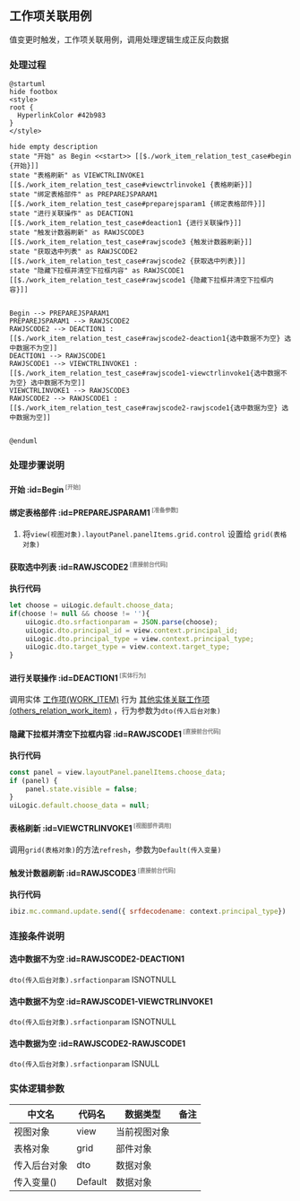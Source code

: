 ## 工作项关联用例 <!-- {docsify-ignore-all} -->

   值变更时触发，工作项关联用例，调用处理逻辑生成正反向数据

### 处理过程

```plantuml
@startuml
hide footbox
<style>
root {
  HyperlinkColor #42b983
}
</style>

hide empty description
state "开始" as Begin <<start>> [[$./work_item_relation_test_case#begin {开始}]]
state "表格刷新" as VIEWCTRLINVOKE1  [[$./work_item_relation_test_case#viewctrlinvoke1 {表格刷新}]]
state "绑定表格部件" as PREPAREJSPARAM1  [[$./work_item_relation_test_case#preparejsparam1 {绑定表格部件}]]
state "进行关联操作" as DEACTION1  [[$./work_item_relation_test_case#deaction1 {进行关联操作}]]
state "触发计数器刷新" as RAWJSCODE3  [[$./work_item_relation_test_case#rawjscode3 {触发计数器刷新}]]
state "获取选中列表" as RAWJSCODE2  [[$./work_item_relation_test_case#rawjscode2 {获取选中列表}]]
state "隐藏下拉框并清空下拉框内容" as RAWJSCODE1  [[$./work_item_relation_test_case#rawjscode1 {隐藏下拉框并清空下拉框内容}]]


Begin --> PREPAREJSPARAM1
PREPAREJSPARAM1 --> RAWJSCODE2
RAWJSCODE2 --> DEACTION1 : [[$./work_item_relation_test_case#rawjscode2-deaction1{选中数据不为空} 选中数据不为空]]
DEACTION1 --> RAWJSCODE1
RAWJSCODE1 --> VIEWCTRLINVOKE1 : [[$./work_item_relation_test_case#rawjscode1-viewctrlinvoke1{选中数据不为空} 选中数据不为空]]
VIEWCTRLINVOKE1 --> RAWJSCODE3
RAWJSCODE2 --> RAWJSCODE1 : [[$./work_item_relation_test_case#rawjscode2-rawjscode1{选中数据为空} 选中数据为空]]


@enduml
```


### 处理步骤说明

#### 开始 :id=Begin<sup class="footnote-symbol"> <font color=gray size=1>[开始]</font></sup>




#### 绑定表格部件 :id=PREPAREJSPARAM1<sup class="footnote-symbol"> <font color=gray size=1>[准备参数]</font></sup>



1. 将`view(视图对象).layoutPanel.panelItems.grid.control` 设置给  `grid(表格对象)`

#### 获取选中列表 :id=RAWJSCODE2<sup class="footnote-symbol"> <font color=gray size=1>[直接前台代码]</font></sup>



<p class="panel-title"><b>执行代码</b></p>

```javascript
let choose = uiLogic.default.choose_data;
if(choose != null && choose != ''){
    uiLogic.dto.srfactionparam = JSON.parse(choose);
    uiLogic.dto.principal_id = view.context.principal_id;
    uiLogic.dto.principal_type = view.context.principal_type;
    uiLogic.dto.target_type = view.context.target_type;
}
```

#### 进行关联操作 :id=DEACTION1<sup class="footnote-symbol"> <font color=gray size=1>[实体行为]</font></sup>



调用实体 [工作项(WORK_ITEM)](module/ProjMgmt/work_item.md) 行为 [其他实体关联工作项(others_relation_work_item)](module/ProjMgmt/work_item#行为) ，行为参数为`dto(传入后台对象)`

#### 隐藏下拉框并清空下拉框内容 :id=RAWJSCODE1<sup class="footnote-symbol"> <font color=gray size=1>[直接前台代码]</font></sup>



<p class="panel-title"><b>执行代码</b></p>

```javascript
const panel = view.layoutPanel.panelItems.choose_data;
if (panel) {
    panel.state.visible = false;
}
uiLogic.default.choose_data = null;
```

#### 表格刷新 :id=VIEWCTRLINVOKE1<sup class="footnote-symbol"> <font color=gray size=1>[视图部件调用]</font></sup>



调用`grid(表格对象)`的方法`refresh`，参数为`Default(传入变量)`
#### 触发计数器刷新 :id=RAWJSCODE3<sup class="footnote-symbol"> <font color=gray size=1>[直接前台代码]</font></sup>



<p class="panel-title"><b>执行代码</b></p>

```javascript
ibiz.mc.command.update.send({ srfdecodename: context.principal_type})
```

### 连接条件说明
#### 选中数据不为空 :id=RAWJSCODE2-DEACTION1

```dto(传入后台对象).srfactionparam``` ISNOTNULL
#### 选中数据不为空 :id=RAWJSCODE1-VIEWCTRLINVOKE1

```dto(传入后台对象).srfactionparam``` ISNOTNULL
#### 选中数据为空 :id=RAWJSCODE2-RAWJSCODE1

```dto(传入后台对象).srfactionparam``` ISNULL


### 实体逻辑参数

|    中文名   |    代码名    |  数据类型      |备注 |
| --------| --------| --------  | --------   |
|视图对象|view|当前视图对象||
|表格对象|grid|部件对象||
|传入后台对象|dto|数据对象||
|传入变量(<i class="fa fa-check"/></i>)|Default|数据对象||
